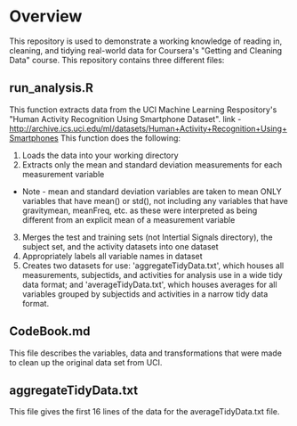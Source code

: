 # Overview
This repository is used to demonstrate a working knowledge of reading in, cleaning, and tidying real-world data for Coursera's "Getting and Cleaning Data" course. This repository contains three different files:

## run_analysis.R
This function extracts data from the UCI Machine Learning Respository's "Human Activity Recognition Using Smartphone Dataset".
  link - http://archive.ics.uci.edu/ml/datasets/Human+Activity+Recognition+Using+Smartphones
This function does the following:

1. Loads the data into your working directory
2. Extracts only the mean and standard deviation measurements for each measurement variable
  - Note - mean and standard deviation variables are taken to mean ONLY variables that have mean() or std(), not including any variables   that have gravitymean, meanFreq, etc. as these were interpreted as being different from an explicit mean of a measurement variable 
3. Merges the test and training sets (not Intertial Signals directory), the subject set, and the activity datasets into one dataset
4. Appropriately labels all variable names in dataset
5. Creates two datasets for use: 'aggregateTidyData.txt', which houses all measurements, subjectids, and activities for analysis use in a wide tidy data format; and 'averageTidyData.txt', which houses averages for all variables grouped by subjectids and activities in a narrow tidy data format.

## CodeBook.md
This file describes the variables, data and transformations that were made to clean up the original data set from UCI.

## aggregateTidyData.txt
This file gives the first 16 lines of the data for the averageTidyData.txt file. 

